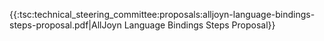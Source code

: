 {{:tsc:technical_steering_committee:proposals:alljoyn-language-bindings-steps-proposal.pdf|AllJoyn Language Bindings Steps Proposal}}
